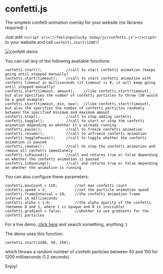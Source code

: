 # confetti.js

The simplest confetti animation overlay for your website (no libraries required) :)

Just add ```<script src="//feelingunlucky.today/js/confetti.js"></script>``` to your website and call `confetti.start(1200)`!

![confetti demo](https://i.imgur.com/Tjc8NvJ.png)

You can call any of the following available functions:

	confetti.start();			//call to start confetti animation (keeps going until stopped manually)
	confetti.start(timeout);	//call to start confetti animation with confetti timeout in milliseconds (if timeout is 0, it will keep going until stopped manually)
	confetti.start(timeout, amount);	//like confetti.start(timeout), but also specifies the number of confetti particles to throw (50 would be a good example)
	confetti.start(timeout, min, max);	//like confetti.start(timeout), but also the specifies the number of confetti particles randomly between the specified minimum and maximum amount
	confetti.stop();			//call to stop adding confetti
	confetti.toggle();			//call to start or stop the confetti animation depending on whether it's already running
	confetti.pause();			//call to freeze confetti animation
	confetti.resume();			//call to unfreeze confetti animation
	confetti.togglePause();		//call to toggle whether the confetti animation is paused
	confetti.remove();			//call to stop the confetti animation and remove all confetti immediately
	confetti.isPaused();		//call and returns true or false depending on whether the confetti animation is paused
	confetti.isRunning();		//call and returns true or false depending on whether the animation is running

You can also configure these parameters:

	confetti.maxCount = 150;		//set max confetti count
	confetti.speed = 2;				//set the particle animation speed
	confetti.frameInterval = 20;	//the confetti animation frame interval in milliseconds
	confetti.alpha = 1.0;			//the alpha opacity of the confetti (between 0 and 1, where 1 is opaque and 0 is invisible)
	confetti.gradient = false;		//whether to use gradients for the confetti particles

For a live demo, [click here](https://feelingunlucky.today) and search something, anything :)

The demo uses this function:

	confetti.start(1200, 50, 150);

which throws a random number of confetti particles between 50 and 150 for 1200 milliseconds (1.2 seconds).

Enjoy!
